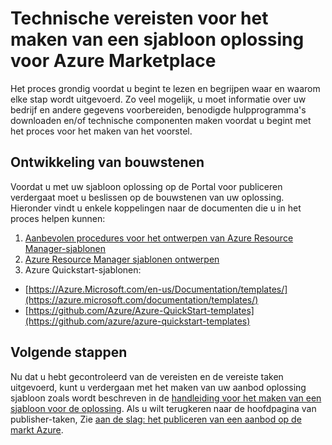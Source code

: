 <properties
   pageTitle="Technische vereisten voor het maken van een sjabloon voor de oplossing voor de markt | Microsoft Azure"
   description="Inzicht in de vereisten voor het maken van een sjabloon oplossing te implementeren en te verkopen op de Marketplace Azure"
   services="marketplace-publishing"
   documentationCenter=""
   authors="HannibalSII"
   manager="hascipio"
   editor=""/>

<tags
   ms.service="marketplace"
   ms.devlang="na"
   ms.topic="article"
   ms.tgt_pltfrm="na"
   ms.workload="na"
   ms.date="01/28/2016"
   ms.author="hascipio; v-divte" />

# <a name="technical-prerequisites-for-creating-a-solution-template-for-the-azure-marketplace"></a>Technische vereisten voor het maken van een sjabloon oplossing voor Azure Marketplace
Het proces grondig voordat u begint te lezen en begrijpen waar en waarom elke stap wordt uitgevoerd. Zo veel mogelijk, u moet informatie over uw bedrijf en andere gegevens voorbereiden, benodigde hulpprogramma's downloaden en/of technische componenten maken voordat u begint met het proces voor het maken van het voorstel.  

## <a name="developing-building-blocks"></a>Ontwikkeling van bouwstenen
Voordat u met uw sjabloon oplossing op de Portal voor publiceren verdergaat moet u beslissen op de bouwstenen van uw oplossing. Hieronder vindt u enkele koppelingen naar de documenten die u in het proces helpen kunnen:

1. [Aanbevolen procedures voor het ontwerpen van Azure Resource Manager-sjablonen](../best-practices-resource-manager-design-templates.md)
2. [Azure Resource Manager sjablonen ontwerpen](../resource-group-authoring-templates.md)
3. Azure Quickstart-sjablonen:
  - [https://Azure.Microsoft.com/en-us/Documentation/templates/](https://azure.microsoft.com/documentation/templates/)
  - [https://github.com/Azure/Azure-QuickStart-templates](https://github.com/azure/azure-quickstart-templates)

## <a name="next-steps"></a>Volgende stappen
Nu dat u hebt gecontroleerd van de vereisten en de vereiste taken uitgevoerd, kunt u verdergaan met het maken van uw aanbod oplossing sjabloon zoals wordt beschreven in de [handleiding voor het maken van een sjabloon voor de oplossing](marketplace-publishing-solution-template-creation.md). Als u wilt terugkeren naar de hoofdpagina van publisher-taken, Zie [aan de slag: het publiceren van een aanbod op de markt Azure](marketplace-publishing-getting-started.md).


[link-acct]:marketplace-publishing-accounts-creation-registration.md

